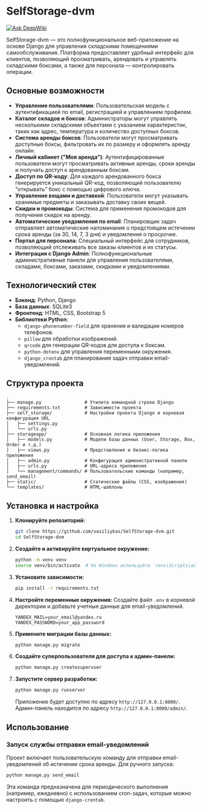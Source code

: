 
# SelfStorage-dvm
[![Ask DeepWiki](https://devin.ai/assets/askdeepwiki.png)](https://deepwiki.com/VASILIYKAS/SelfStorage-dvm)

SelfStorage-dvm — это полнофункциональное веб-приложение на основе Django для управления складскими помещениями самообслуживания. Платформа предоставляет удобный интерфейс для клиентов, позволяющий просматривать, арендовать и управлять складскими боксами, а также для персонала — контролировать операции.

## Основные возможности

* **Управление пользователями**: Пользовательская модель с аутентификацией по email, регистрацией и управлением профилем.
* **Каталог складов и боксов**: Администраторы могут управлять несколькими складскими объектами с указанием характеристик, таких как адрес, температура и количество доступных боксов.
* **Система аренды боксов**: Пользователи могут просматривать доступные боксы, фильтровать их по размеру и оформлять аренду онлайн.
* **Личный кабинет ("Моя аренда")**: Аутентифицированные пользователи могут просматривать активные аренды, сроки аренды и получать доступ к арендованным боксам.
* **Доступ по QR-коду**: Для каждого арендованного бокса генерируется уникальный QR-код, позволяющий пользователю "открывать" бокс с помощью цифрового ключа.
* **Управление вещами и доставкой**: Пользователи могут указывать хранимые предметы и заказывать доставку своих вещей.
* **Скидки и промокоды**: Система для применения промокодов для получения скидок на аренду.
* **Автоматические уведомления по email**: Планировщик задач отправляет автоматические напоминания о предстоящем истечении срока аренды (за 30, 14, 7, 3 дня) и уведомления о просрочке.
* **Портал для персонала**: Специальный интерфейс для сотрудников, позволяющий отслеживать все заказы клиентов и их статусы.
* **Интеграция с Django Admin**: Полнофункциональные административные панели для управления пользователями, складами, боксами, заказами, скидками и уведомлениями.

## Технологический стек

* **Бэкенд**: Python, Django
* **База данных**: SQLite3
* **Фронтенд**: HTML, CSS, Bootstrap 5
* **Библиотеки Python**:
    * `django-phonenumber-field` для хранения и валидации номеров телефонов.
    * `pillow` для обработки изображений.
    * `qrcode` для генерации QR-кодов для доступа к боксам.
    * `python-dotenv` для управления переменными окружения.
    * `django_crontab` для планирования задач отправки email-уведомлений.

## Структура проекта

```
.
├── manage.py                # Утилита командной строки Django
├── requirements.txt         # Зависимости проекта
├── self_storage/            # Настройки проекта Django и корневая конфигурация URL
│   ├── settings.py
│   └── urls.py
├── storageapp/              # Основная логика приложения
│   ├── models.py            # Модели базы данных (User, Storage, Box, Order и т.д.)
│   ├── views.py             # Представления и бизнес-логика приложения
│   ├── admin.py             # Конфигурация административной панели
│   ├── urls.py              # URL-адреса приложения
│   └── management/commands/ # Пользовательские команды (например, send_email)
├── static/                  # Статические файлы (CSS, изображения)
└── templates/               # HTML-шаблоны
```

## Установка и настройка

1. **Клонируйте репозиторий:**
    ```bash
    git clone https://github.com/vasiliykas/SelfStorage-dvm.git
    cd SelfStorage-dvm
    ```

2. **Создайте и активируйте виртуальное окружение:**
    ```bash
    python -m venv venv
    source venv/bin/activate  # На Windows используйте `venv\Scripts\activate`
    ```

3. **Установите зависимости:**
    ```bash
    pip install -r requirements.txt
    ```

4. **Настройте переменные окружения:**
    Создайте файл `.env` в корневой директории и добавьте учетные данные для email-уведомлений.
    ```env
    YANDEX_MAIL=your_email@yandex.ru
    YANDEX_PASSWORD=your_app_password
    ```

5. **Примените миграции базы данных:**
    ```bash
    python manage.py migrate
    ```

6. **Создайте суперпользователя для доступа к админ-панели:**
    ```bash
    python manage.py createsuperuser
    ```

7. **Запустите сервер разработки:**
    ```bash
    python manage.py runserver
    ```
    Приложение будет доступно по адресу `http://127.0.0.1:8000/`. Админ-панель находится по адресу `http://127.0.0.1:8000/admin/`.

## Использование

### Запуск службы отправки email-уведомлений

Проект включает пользовательскую команду для отправки email-уведомлений об истечении срока аренды. Для ручного запуска:
```bash
python manage.py send_email
```
Эта команда предназначена для периодического выполнения (например, ежедневно) с использованием cron-задач, которые можно настроить с помощью `django-crontab`.



